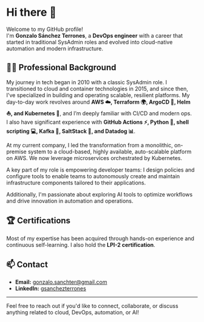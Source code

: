 # Hi there 👋

Welcome to my GitHub profile!  
I'm **Gonzalo Sánchez Terrones**, a **DevOps engineer** with a career that started in traditional SysAdmin roles and evolved into cloud-native automation and modern infrastructure.

## 🧑‍💻 Professional Background

My journey in tech began in 2010 with a classic SysAdmin role. I transitioned to cloud and container technologies in 2015, and since then, I've specialized in building and operating scalable, resilient platforms. My day-to-day work revolves around **AWS ☁️, Terraform 🌍, ArgoCD 🔄, Helm ⛵, and Kubernetes 🐳**, and I’m deeply familiar with CI/CD and modern ops.  
I also have significant experience with **GitHub Actions ⚡, Python 🐍, shell scripting 💻, Kafka 🦒, SaltStack 🧂, and Datadog 📊**.

At my current company, I led the transformation from a monolithic, on-premise system to a cloud-based, highly available, auto-scalable platform on AWS. We now leverage microservices orchestrated by Kubernetes.

A key part of my role is empowering developer teams: I design policies and configure tools to enable teams to autonomously create and maintain infrastructure components tailored to their applications.

Additionally, I'm passionate about exploring AI tools to optimize workflows and drive innovation in automation and operations.

## 🏆 Certifications

Most of my expertise has been acquired through hands-on experience and continuous self-learning. I also hold the **LPI-2 certification**.

## 📫 Contact

- **Email:** gonzalo.sanchter@gmail.com
- **LinkedIn:** [gsanchezterrones](https://www.linkedin.com/in/gsanchezterrones/?locale=en_US)

---

Feel free to reach out if you'd like to connect, collaborate, or discuss anything related to cloud, DevOps, automation, or AI!
